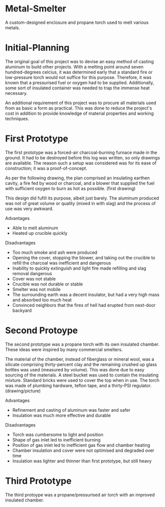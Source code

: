 # Metal-Smelter
A custom-designed enclosure and propane torch used to melt various metals.
# Initial-Planning
The original goal of this project was to devise an easy method of casting aluminum to build other projects. With a melting point around seven hundred-degrees celcius, it was determined early that a standard fire or low-pressure torch would not suffice for this purpose. Therefore, it was known that a pressurised fuel or oxygen had to be supplied. Additionally, some sort of insulated container was needed to trap the immense heat necessary. 

An additional requirement of this project was to procure all materials used from as basic a form as practical. This was done to reduce the project's cost in addition to provide knowledge of material properties and working techniques.
# First Prototype
The first prototype was a forced-air charcoal-burning furnace made in the ground. It had to be destroyed before this log was written, so only drawings are available. The reason such a setup was considered was for its ease of construction; it was a proof-of-concept.

As per the following drawing, the plan comprised an insulating earthen cavity, a fire fed by wood or charcoal, and a blower that supplied the fuel with sufficient oxygen to burn as hot as possible.
(first drawing)

This design did fufill its purpose, albeit just barely. The aluminum produced was not of great volume or quality (mixed in with slag) and the process of use was very awkward.

Advantages
- Able to melt aluminum
- Heated up crucible quickly

Disadvantages
- Too much smoke and ash were produced
- Opening the cover, stopping the blower, and taking out the crucible to refill the charcoal was inefficient and dangerous
- Inability to quickly extinguish and light fire made refilling and slag removal dangerous
- Cover was not stable
- Crucible was not durable or stable
- Smelter was not mobile
- The surrounding earth was a decent insulator, but had a very high mass and absorbed too much heat
- Convinced neighbors that the fires of hell had erupted from next-door backyard

# Second Protoype
The second prototype was a propane torch with its own insulated chamber. These ideas were inspired by many commercial smelters. 

The material of the chamber, instead of fiberglass or mineral wool, was a silicate comprising thirty-percent clay and the remaining crushed up glass bottles was used (measured by volume). This was done due to easy sourcing of the materials. A steel bucket was used to contain the insulating mixture. Standard bricks were used to cover the top when in use. The torch was made of plumbing hardware, teflon tape, and a thirty-PSI regulator.
(drawing/picture)



Advantages
- Refinement and casting of aluminum was faster and safer
- Insulation was much more effective and durable

Disadvantages
- Torch was cumbersome to light and position
- Shape of gas inlet led to inefficient burning
- Position of gas inlet led to inefficient gas flow and chamber heating
- Chamber insulation and cover were not optimised and degraded over time
- Insulation was lighter and thinner than first prototype, but still heavy

# Third Prototype
The third protoype was a propane/pressurised air torch with an improved insulated chamber.

